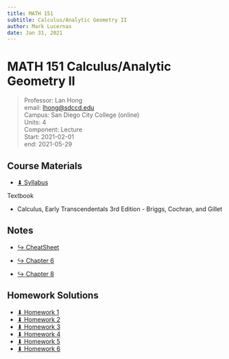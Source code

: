 ```yaml
---
title: MATH 151
subtitle: Calculus/Analytic Geometry II
author: Mark Lucernas
date: Jan 31, 2021
---
```



# MATH 151 Calculus/Analytic Geometry II
> Professor: Lan Hong<br>
> email: lhong@sdccd.edu<br>
> Campus: San Diego City College (online)<br>
> Units: 4<br>
> Component: Lecture<br>
> Start: 2021-02-01<br>
> end: 2021-05-29<br>

## Course Materials

- [⬇ Syllabus](file:../../../files/winter-2021/MATH-151/syllabus.pdf)

Textbook

- Calculus, Early Transcendentals 3rd Edition - Briggs, Cochran, and Gillet

## Notes

- [↪ CheatSheet](notes/cheatsheet)

- [↪ Chapter 6](notes/ch-6/index)
- [↪ Chapter 8](notes/ch-8/index)

## Homework Solutions

- [⬇ Homework 1](file:../../../files/winter-2021/MATH-151/homeworks/homework1.pdf)
- [⬇ Homework 2](file:../../../files/winter-2021/MATH-151/homeworks/homework2.pdf)
- [⬇ Homework 3](file:../../../files/winter-2021/MATH-151/homeworks/homework3.pdf)
- [⬇ Homework 4](file:../../../files/winter-2021/MATH-151/homeworks/homework4.pdf)
- [⬇ Homework 5](file:../../../files/winter-2021/MATH-151/homeworks/homework5.pdf)
- [⬇ Homework 6](file:../../../files/winter-2021/MATH-151/homeworks/homework6.pdf)

